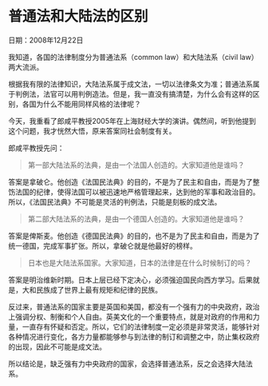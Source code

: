 # 普通法和大陆法的区别

日期：2008年12月22日

我知道，各国的法律制度分为普通法系（common law）和大陆法系（civil law）两大流派。

根据我有限的法律知识，大陆法系属于成文法，一切以法律条文为准；普通法系属于判例法，法官可以用判例造法。但是，我一直没有搞清楚，为什么会有这样的区别，各国为什么不能用同样风格的法律呢？

今天，我重看了郎咸平教授2005年在上海财经大学的演讲。偶然间，听到他提到这个问题，我才恍然大悟，原来答案同社会制度有关。

郎咸平教授先问：

> 第一部大陆法系的法典，是由一个法国人创造的。大家知道他是谁吗？

答案是拿破仑。他创造《法国民法典》的目的，不是为了民主和自由，而是为了整饬法国的纪律，使得法国可以被迅速地严格管理起来，达到他的军事和政治目的。所以，《法国民法典》不可能是灵活的判例法，只能是刻板的成文法。

> 第二部大陆法系的法典，是由一个德国人创造的。大家知道他是谁吗？

答案是俾斯麦。他创造《德国民法典》的目的，也不是为了民主和自由，而是为了统一德国，完成军事扩张。所以，拿破仑就是他最好的榜样。

>日本也是大陆法系国家。大家知道，日本的法律是在什么时候制订的吗？

答案是明治维新时期。日本上层已经下定决心，必须强迫国民向西方学习。后果就是，大和民族成了世界上最有规矩和纪律的民族。

反过来，普通法系的国家主要是英国和美国，都没有一个强有力的中央政府，政治上强调分权、制衡和个人自由。英美文化的一个重要特点，就是对政府的作用和力量，一直存有怀疑和否定。所以，它们的法律制度一定必须是非常灵活，能够针对各种情况进行变化，各方力量都能够参与到法律的制订和调整之中，防止集权政府的出现，因此不可能是成文法。

所以结论是，缺乏强有力中央政府的国家，会选择普通法系，反之会选择大陆法系。

